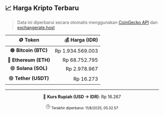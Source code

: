 

<!-- HARGA_KRIPTO -->
## 📈 Harga Kripto Terbaru

> Data ini diperbarui secara otomatis menggunakan [CoinGecko API](https://www.coingecko.com/) dan [exchangerate.host](https://exchangerate.host/)

<div align="center">

| 🪙 Token | 💰 Harga (IDR) |
|:------:|---------------:|
| 🟠 **Bitcoin (BTC)**   | Rp 1.934.569.003 |
| 🔵 **Ethereum (ETH)**  | Rp 68.752.795 |
| 🟣 **Solana (SOL)**    | Rp 2.978.967 |
| 🟢 **Tether (USDT)**   | Rp 16.273 |

---

💱 **Kurs Rupiah (USD → IDR)**: Rp 16.267

🕒 <sub>Terakhir diperbarui: 11/8/2025, 05.32.57</sub>

</div>
<!-- /HARGA_KRIPTO -->